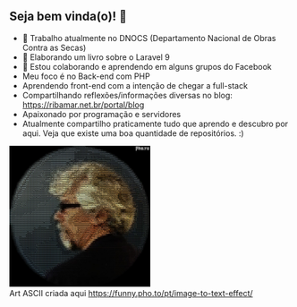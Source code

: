 ## Seja bem vinda(o)! 👋

- 🔭 Trabalho atualmente no DNOCS (Departamento Nacional de Obras Contra as Secas)
- 🌱 Elaborando um livro sobre o Laravel 9
- 🤔 Estou colaborando e aprendendo em alguns grupos do Facebook
- Meu foco é no Back-end com PHP
- Aprendendo front-end com a intenção de chegar a full-stack
- Compartilhando reflexões/informações diversas no blog: https://ribamar.net.br/portal/blog
- Apaixonado por programação e servidores
- Atualmente compartilho praticamente tudo que aprendo e descubro por aqui. Veja que existe uma boa quantidade de repositórios. :)

<img src="riba-ascii.jpg" width="50%"/><br>
Art ASCII criada aqui https://funny.pho.to/pt/image-to-text-effect/
